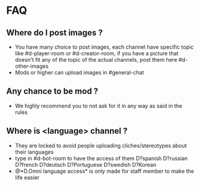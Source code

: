 # FAQ

## Where do I post images ? 

* You have many choice to post images, each channel have specific topic like \#d-player-room or \#d-creator-room, if you have a picture that doesn't fit any of the topic of the actual channels, post them here \#d-other-images 
* Mods or higher can upload images in \#general-chat

## Any chance to be mod ?

* We highly recommend you to not ask for it in any way as said in the rules  

## Where is &lt;language&gt; channel ?

* They are locked to avoid people uploading cliches/stereotypes about their languages 
* type in \#d-bot-room to have the access of them  D?spanish D?russian D?french D?deutsch D?Portuguese D?swedish D?Korean 
* @\*D.Omni language access\* is only made for staff member to make the life easier



